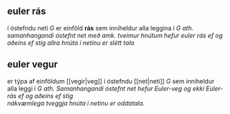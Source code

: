 ## euler rás
í óstefndu neti $G$ er einföld **rás** sem inniheldur alla leggina í $G$
*ath. samanhangandi óstefnt net með amk. tveimur hnútum hefur euler rás ef og aðeins ef stig allra hnúta í netinu er slétt tala*

## euler vegur
er týpa af einföldum [[vegir|veg]] í óstefndu [[net|neti]] $G$ sem inniheldur alla leggi í $G$
*ath. Samanhangandi óstefnt net hefur Euler-veg og ekki Euler-rás ef og aðeins ef stig  
nákvæmlega tveggja hnúta í netinu er oddatala.*

